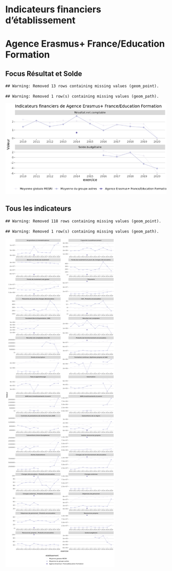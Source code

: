 Indicateurs financiers d’établissement
================

# Agence Erasmus+ France/Education Formation

## Focus Résultat et Solde

    ## Warning: Removed 13 rows containing missing values (geom_point).

    ## Warning: Removed 1 row(s) containing missing values (geom_path).

![](agence_erasmus__france_education_formation_files/figure-gfm/etab.focus-1.png)<!-- -->

## Tous les indicateurs

    ## Warning: Removed 118 rows containing missing values (geom_point).

    ## Warning: Removed 1 row(s) containing missing values (geom_path).

![](agence_erasmus__france_education_formation_files/figure-gfm/etab-1.png)<!-- -->
